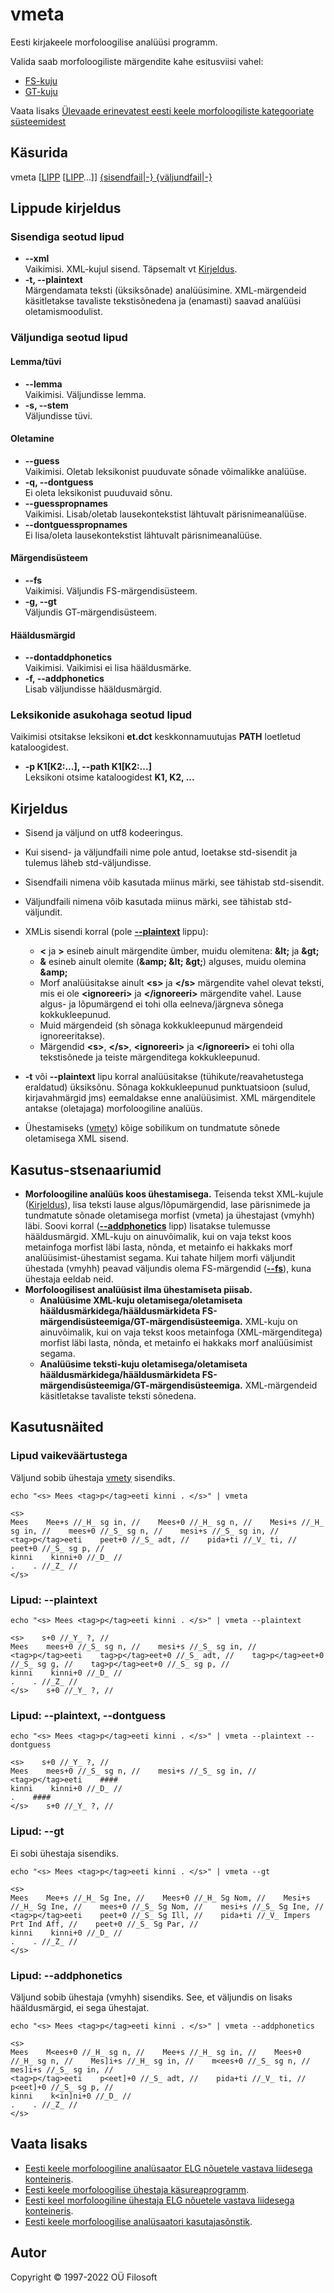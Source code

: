 # vmeta <a name="algus"></a>

Eesti kirjakeele morfoloogilise analüüsi programm.

Valida saab morfoloogiliste märgendite kahe esitusviisi vahel:

* [FS-kuju](https://filosoft.ee/html_morf_et/morfoutinfo.html)
* [GT-kuju](https://www.keeleveeb.ee/dict/corpus/shared/categories.html)

Vaata lisaks [Ülevaade erinevatest eesti keele morfoloogiliste kategooriate süsteemidest](https://cl.ut.ee/ressursid/morfo-systeemid/index.php?lang=et/)

## Käsurida

vmeta \[[LIPP](#lippude_kirjeldus) \[[LIPP](#lippude_kirjeldus)…\]\] [{sisendfail|-} {väljundfail|-}](#kirjeldus)

## Lippude kirjeldus <a name="lippude_kirjeldus"></a>

### Sisendiga seotud lipud <a name="lipp_sisend"></a>

* **--xml** <br> Vaikimisi. XML-kujul sisend. Täpsemalt vt [Kirjeldus](#kirjeldus).
* **-t, --plaintext** <br> Märgendamata teksti (üksiksõnade) analüüsimine. XML-märgendeid käsitletakse
tavaliste tekstisõnedena ja (enamasti) saavad analüüsi oletamismoodulist.

### Väljundiga seotud lipud

#### Lemma/tüvi  <a name="lipp_lemma_tüvi"></a>

* **--lemma** <br> Vaikimisi. Väljundisse lemma.
* **-s, --stem** <br> Väljundisse tüvi.

#### Oletamine <a name="lipp_oletamine"></a>

* **--guess** <br> Vaikimisi. Oletab leksikonist puuduvate sõnade võimalikke analüüse.
* **-q, --dontguess** <br> Ei oleta leksikonist puuduvaid sõnu.
* **--guesspropnames** <br> Vaikimisi. Lisab/oletab lausekontekstist lähtuvalt pärisnimeanalüüse.
* **--dontguesspropnames** <br>  Ei lisa/oleta lausekontekstist lähtuvalt pärisnimeanalüüse.

#### Märgendisüsteem <a name="lipp_margendisusteem"></a>

* **--fs** <br> Vaikimisi. Väljundis FS-märgendisüsteem.
* **-g, --gt** <br> Väljundis GT-märgendisüsteem.

#### Hääldusmärgid <a name="lipp_haaldusmargid"></a>

* **--dontaddphonetics** <br> Vaikimisi. Vaikimisi ei lisa hääldusmärke.
* **-f, --addphonetics** <br> Lisab väljundisse hääldusmärgid.

### Leksikonide asukohaga seotud lipud <a name="lipp_leksikonid"></a>

Vaikimisi otsitakse leksikoni **et.dct** keskkonnamuutujas **PATH** loetletud kataloogidest.

* **-p K1[K2:...], --path K1[K2:...]** <br> Leksikoni otsime kataloogidest **K1, K2, ...**

## Kirjeldus <a name="kirjeldus"></a>

* Sisend ja väljund on utf8 kodeeringus.
* Kui sisend- ja väljundfaili nime pole antud, loetakse std-sisendit ja tulemus
läheb std-väljundisse.
* Sisendfaili nimena võib kasutada miinus märki, see tähistab std-sisendit.
* Väljundfaili nimena võib kasutada miinus märki, see tähistab std-väljundit.
* XMLis sisendi korral (pole **[--plaintext](#lipp_sisend)** lippu):
  * **&lt;** ja **&gt;** esineb ainult märgendite ümber, muidu olemitena: **&amp;lt;** ja **&amp;gt;**
  * **&amp;** esineb ainult olemite (**&amp;amp; &amp;lt; &amp;gt;**) alguses, muidu olemina **&amp;amp;**
  * Morf analüüsitakse ainult **&lt;s&gt;** ja **&lt;/s&gt;** märgendite vahel olevat teksti,
  mis ei ole **&lt;ignoreeri&gt;** ja **&lt;/ignoreeri&gt;** märgendite vahel. 
   Lause algus- ja lõpumärgend ei tohi olla eelneva/järgneva sõnega kokkukleepunud.
  * Muid märgendeid (sh sõnaga kokkukleepunud märgendeid ignoreeritakse).
  * Märgendid **&lt;s&gt;**, **&lt;/s&gt;**, **&lt;ignoreeri&gt;** ja **&lt;/ignoreeri&gt;** ei tohi olla
  tekstisõnede ja teiste märgenditega kokkukleepunud.
* **-t** või **--plaintext** lipu korral analüüsitakse (tühikute/reavahetustega eraldatud) üksiksõnu. Sõnaga
kokkukleepunud punktuatsioon (sulud, kirjavahmärgid jms) eemaldakse enne analüüsimist. XML märgenditele antakse
(oletajaga) morfoloogiline analüüs.

* Ühestamiseks ([vmety](https://github.com/Filosoft/vabamorf/blob/master/apps/cmdline/vmety/LOEMIND.md))
kõige sobilikum on tundmatute sõnede oletamisega XML sisend.

## Kasutus-stsenaariumid

* **Morfoloogiline analüüs koos ühestamisega.**
Teisenda tekst XML-kujule ([Kirjeldus](#kirjeldus)), lisa teksti lause algus/lõpumärgendid, lase pärisnimede ja tundmatute
sõnade oletamisega morfist (vmeta) ja ühestajast (vmyhh) läbi.
Soovi korral (**[--addphonetics](#lipp_haaldusmargid)** lipp) lisatakse tulemusse hääldusmärgid.
XML-kuju on ainuvõimalik, kui on vaja tekst koos metainfoga morfist läbi lasta,
nõnda, et metainfo ei hakkaks morf analüüsimist-ühestamist segama.
Kui tahate hiljem morfi väljundit ühestada (vmyhh) peavad väljundis olema FS-märgendid (**[--fs](#lipp_margendisusteem)**), kuna ühestaja eeldab neid.
* **Morfoloogilisest analüüsist ilma ühestamiseta piisab.**
  * **Analüüsime XML-kuju oletamisega/oletamiseta hääldusmärkidega/hääldusmärkideta FS-märgendisüsteemiga/GT-märgendisüsteemiga.**
  XML-kuju on ainuvõimalik, kui on vaja tekst koos metainfoga (XML-märgenditega) morfist
  läbi lasta, nõnda, et metainfo ei hakkaks morf analüüsimist segama.
  * **Analüüsime teksti-kuju oletamisega/oletamiseta hääldusmärkidega/hääldusmärkideta
  FS-märgendisüsteemiga/GT-märgendisüsteemiga.** XML-märgendeid käsitletakse tavaliste teksti sõnedena.

## Kasutusnäited

### Lipud vaikeväärtustega

Väljund sobib ühestaja [vmety](https://github.com/Filosoft/vabamorf/blob/master/apps/cmdline/vmety/LOEMIND.md) sisendiks.

```commandline
echo "<s> Mees <tag>p</tag>eeti kinni . </s>" | vmeta
```

```text
<s>
Mees    Mee+s //_H_ sg in, //    Mees+0 //_H_ sg n, //    Mesi+s //_H_ sg in, //    mees+0 //_S_ sg n, //    mesi+s //_S_ sg in, //
<tag>p</tag>eeti    peet+0 //_S_ adt, //    pida+ti //_V_ ti, //    peet+0 //_S_ sg p, //
kinni    kinni+0 //_D_ //
.    . //_Z_ //
</s>
```

### Lipud: --plaintext

```commandline
echo "<s> Mees <tag>p</tag>eeti kinni . </s>" | vmeta --plaintext
```

```
<s>    s+0 //_Y_ ?, //
Mees    mees+0 //_S_ sg n, //    mesi+s //_S_ sg in, //
<tag>p</tag>eeti    tag>p</tag>eet+0 //_S_ adt, //    tag>p</tag>eet+0 //_S_ sg g, //    tag>p</tag>eet+0 //_S_ sg p, //
kinni    kinni+0 //_D_ //
.    . //_Z_ //
</s>    s+0 //_Y_ ?, //
```

### Lipud: --plaintext, --dontguess

```commandline
echo "<s> Mees <tag>p</tag>eeti kinni . </s>" | vmeta --plaintext --dontguess
```

```text
<s>    s+0 //_Y_ ?, //
Mees    mees+0 //_S_ sg n, //    mesi+s //_S_ sg in, //
<tag>p</tag>eeti    ####
kinni    kinni+0 //_D_ //
.    ####
</s>    s+0 //_Y_ ?, //
```

### Lipud: --gt

Ei sobi ühestaja sisendiks.

```commandline
echo "<s> Mees <tag>p</tag>eeti kinni . </s>" | vmeta --gt
```

```text
<s>
Mees    Mee+s //_H_ Sg Ine, //    Mees+0 //_H_ Sg Nom, //    Mesi+s //_H_ Sg Ine, //    mees+0 //_S_ Sg Nom, //    mesi+s //_S_ Sg Ine, //
<tag>p</tag>eeti    peet+0 //_S_ Sg Ill, //    pida+ti //_V_ Impers Prt Ind Aff, //    peet+0 //_S_ Sg Par, //
kinni    kinni+0 //_D_ //
.    . //_Z_ //
</s>
```

### Lipud: --addphonetics

Väljund sobib ühestaja (vmyhh) sisendiks. See, et väljundis on lisaks hääldusmärgid, ei sega ühestajat.

```commandline
echo "<s> Mees <tag>p</tag>eeti kinni . </s>" | vmeta --addphonetics
```

```text
<s>
Mees    M<ees+0 //_H_ sg n, //    Mee+s //_H_ sg in, //    Mees+0 //_H_ sg n, //    Mes]i+s //_H_ sg in, //    m<ees+0 //_S_ sg n, //    mes]i+s //_S_ sg in, //
<tag>p</tag>eeti    p<eet]+0 //_S_ adt, //    pida+ti //_V_ ti, //    p<eet]+0 //_S_ sg p, //
kinni    k<in]ni+0 //_D_ //
.    . //_Z_ //
</s>
```

## Vaata lisaks

* [Eesti keele morfoloogiline analüsaator ELG nõuetele vastava liidesega konteineris](https://gitlab.com/tarmo.vaino/docker-elg-morf/-/blob/main/LOEMIND.md).
* [Eesti keele morfoloogilise ühestaja käsureaprogramm](https://github.com/Filosoft/vabamorf/blob/master/apps/cmdline/vmety/LOEMIND.md).
* [Eesti keel morfoloogiline ühestaja ELG nõuetele vastava liidesega konteineris](https://gitlab.com/tarmo.vaino/docker-elg-disamb/-/blob/main/LOEMIND.md).
* [Eesti keele morfoloogilise analüsaatori kasutajasõnstik](https://github.com/Filosoft/vabamorf/blob/master/apps/cmdline/vmeta/kasutajasonastik.md).

## Autor

Copyright © 1997-2022 OÜ Filosoft

